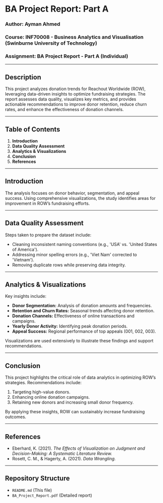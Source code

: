 # BA Project Report: Part A  

### Author: Ayman Ahmed  
### Course: INF70008 - Business Analytics and Visualisation  (Swinburne University of Technology)
### Assignment: BA Project Report - Part A (Individual)  


---

## Description  

This project analyzes donation trends for Reachout Worldwide (ROW), leveraging data-driven insights to optimize fundraising strategies. The report assesses data quality, visualizes key metrics, and provides actionable recommendations to improve donor retention, reduce churn rates, and enhance the effectiveness of donation channels.  

---

## Table of Contents  

1. **Introduction**  
2. **Data Quality Assessment**
3. **Analytics & Visualizations** 
4. **Conclusion**
5. **References**

---

## Introduction  

The analysis focuses on donor behavior, segmentation, and appeal success. Using comprehensive visualizations, the study identifies areas for improvement in ROW’s fundraising efforts.  

---

## Data Quality Assessment  

Steps taken to prepare the dataset include:  
- Cleaning inconsistent naming conventions (e.g., 'USA' vs. 'United States of America').  
- Addressing minor spelling errors (e.g., 'Viet Nam' corrected to 'Vietnam').  
- Removing duplicate rows while preserving data integrity.  

---

## Analytics & Visualizations  

Key insights include:  
- **Donor Segmentation:** Analysis of donation amounts and frequencies.  
- **Retention and Churn Rates:** Seasonal trends affecting donor retention.  
- **Donation Channels:** Effectiveness of online transactions and campaigns.  
- **Yearly Donor Activity:** Identifying peak donation periods.  
- **Appeal Success:** Regional performance of top appeals (001, 002, 003).  

Visualizations are used extensively to illustrate these findings and support recommendations.  

---

## Conclusion  

This project highlights the critical role of data analytics in optimizing ROW’s strategies. Recommendations include:  
1. Targeting high-value donors.  
2. Enhancing online donation campaigns.  
3. Retaining new donors and increasing small donor frequency.  

By applying these insights, ROW can sustainably increase fundraising outcomes.  

---

## References  

- Eberhard, K. (2021). *The Effects of Visualization on Judgment and Decision-Making: A Systematic Literature Review.*  
- Rosett, C. M., & Hagerty, A. (2021). *Data Wrangling.*  

---

## Repository Structure  

- `README.md` (This file)  
- `BA_Project_Report.pdf` (Detailed report)  
